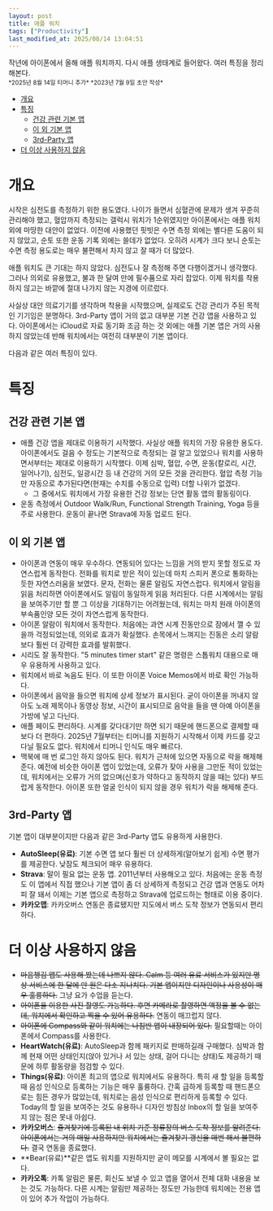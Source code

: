 ```yaml
---
layout: post
title: 애플 워치
tags: ["Productivity"]
last_modified_at: 2025/08/14 13:04:51
---
```


<div class="message">
  작년에 아이폰에서 올해 애플 워치까지. 다시 애플 생태계로 들어왔다. 여러 특징을 정리해본다.
</div>

<small>
*2025년 8월 14일 티머니 추가*  
*2023년 7월 9일 초안 작성*  
</small>

- [개요](#개요)
- [특징](#특징)
  - [건강 관련 기본 앱](#건강-관련-기본-앱)
  - [이 외 기본 앱](#이-외-기본-앱)
  - [3rd-Party 앱](#3rd-party-앱)
- [더 이상 사용하지 않음](#더-이상-사용하지-않음)

# 개요
시작은 심전도를 측정하기 위한 용도였다. 나이가 들면서 심혈관에 문제가 생겨 꾸준히 관리해야 했고, 혈압까지 측정되는 갤럭시 워치가 1순위였지만 아이폰에서는 애플 워치 외에 마땅한 대안이 없었다. 이전에 사용했던 핏빗은 수면 측정 외에는 별다른 도움이 되지 않았고, 순토 또한 운동 기록 외에는 쓸데가 없었다. 오히려 시계가 크다 보니 순토는 수면 측정 용도로는 매우 불편해서 차지 않고 잘 때가 더 많았다.

애플 워치도 큰 기대는 하지 않았다. 심전도나 잘 측정해 주면 다행이겠거니 생각했다. 그러나 의외로 유용했고, 불과 한 달여 만에 필수품으로 자리 잡았다. 이제 워치를 착용하지 않고는 바깥에 절대 나가지 않는 지경에 이르렀다.

사실상 대안 의료기기를 생각하며 착용을 시작했으며, 실제로도 건강 관리가 주된 목적인 기기임은 분명하다. 3rd-Party 앱이 거의 없고 대부분 기본 건강 앱을 사용하고 있다. 아이폰에서는 iCloud로 자료 동기화 조금 하는 것 외에는 애플 기본 앱은 거의 사용하지 않았는데 반해 워치에서는 여전히 대부분이 기본 앱이다.

다음과 같은 여러 특징이 있다.

# 특징
## 건강 관련 기본 앱
- 애플 건강 앱을 제대로 이용하기 시작했다. 사실상 애플 워치의 가장 유용한 용도다. 아이폰에서도 걸음 수 정도는 기본적으로 측정되는 걸 알고 있었으나 워치를 사용하면서부터는 제대로 이용하기 시작했다. 이제 심박, 혈압, 수면, 운동(칼로리, 시간, 일어나기), 심전도, 일광시간 등 내 건강의 거의 모든 것을 관리한다. 혈압 측정 기능만 자동으로 추가된다면(현재는 수치를 수동으로 입력) 더할 나위가 없겠다.
  - 그 중에서도 워치에서 가장 유용한 건강 정보는 단연 활동 앱의 활동링이다.
- 운동 측정에서 Outdoor Walk/Run, Functional Strength Training, Yoga 등을 주로 사용한다. 운동이 끝나면 Strava에 자동 업로드 된다.

## 이 외 기본 앱
- 아이폰과 연동이 매우 우수하다. 연동되어 있다는 느낌을 거의 받지 못할 정도로 자연스럽게 동작한다. 전화를 워치로 받은 적이 있는데 마치 스피커 폰으로 통화하는 듯한 자연스러움을 보였다. 문자, 전화는 물론 알림도 자연스럽다. 워치에서 알림을 읽음 처리하면 아이폰에서도 알림이 동일하게 읽음 처리된다. 다른 시계에서는 알림을 보여주기만 할 뿐 그 이상을 기대하기는 어려웠는데, 워치는 마치 원래 아이폰의 부속품인양 모든 것이 자연스럽게 동작한다.
- 아이폰 알람이 워치에서 동작한다. 처음에는 과연 시계 진동만으로 잠에서 깰 수 있을까 걱정되었는데, 의외로 효과가 확실했다. 손목에서 느껴지는 진동은 소리 알람보다 훨씬 더 강력한 효과를 발휘했다.
- 시리도 잘 동작한다. "5 minutes timer start" 같은 명령은 스톱워치 대용으로 매우 유용하게 사용하고 있다.
- 워치에서 바로 녹음도 된다. 이 또한 아이폰 Voice Memos에서 바로 확인 가능하다.
- 아이폰에서 음악을 들으면 워치에 상세 정보가 표시된다. 굳이 아이폰을 꺼내지 않아도 노래 제목이나 동영상 정보, 시간이 표시되므로 음악을 들을 땐 아예 아이폰을 가방에 넣고 다닌다.
- 애플 페이도 편리하다. 시계를 갖다대기만 하면 되기 때문에 핸드폰으로 결제할 때보다 더 편하다. 2025년 7월부터는 티머니를 지원하기 시작해서 이제 카드를 갖고 다닐 필요도 없다. 워치에서 티머니 인식도 매우 빠르다.
- 맥북에 매 번 로그인 하지 않아도 된다. 워치가 근처에 있으면 자동으로 락을 해제해 준다. 예전에 비슷한 아이폰 앱이 있었는데, 오류가 잦아 사용을 그만둔 적이 있었는데, 워치에서는 오류가 거의 없으며(신호가 약하다고 동작하지 않을 때는 있다) 부드럽게 동작한다. 아이폰 또한 얼굴 인식이 되지 않을 경우 워치가 락을 해제해 준다.

## 3rd-Party 앱
기본 앱이 대부분이지만 다음과 같은 3rd-Party 앱도 유용하게 사용한다.
- **AutoSleep(유료)**: 기본 수면 앱 보다 훨씬 더 상세하게(알아보기 쉽게) 수면 평가를 제공한다. 낮잠도 체크되어 매우 유용하다.
- **Strava**: 말이 필요 없는 운동 앱. 2011년부터 사용해오고 있다. 처음에는 운동 측정도 이 앱에서 직접 했으나 기본 앱이 좀 더 상세하게 측정되고 건강 앱과 연동도 어차피 잘 돼서 이제는 기본 앱으로 측정하고 Strava에 업로드하는 형태로 이용 중이다.
- **카카오맵**: 카카오버스 연동은 종료됐지만 지도에서 버스 도착 정보가 연동되서 편리하다.

# 더 이상 사용하지 않음
- ~~마음챙김 앱도 사용해 봤는데 나쁘지 않다. Calm 등 여러 유료 서비스가 있지만 명상 서비스에 한 달에 만 원은 다소 지나치다. 기본 앱이지만 디자인이나 사용성이 매우 훌륭하다.~~ 그냥 요가 수업을 듣는다.
- ~~아이폰을 이용한 사진 촬영도 가능하다. 후면 카메라로 촬영하면 액정을 볼 수 없는데, 워치에서 확인하고 찍을 수 있어 유용하다.~~ 연동이 매끄럽지 않다.
- ~~아이폰에 Compass와 같이 워치에는 나침반 앱이 내장되어 있다.~~ 필요할때는 아이폰에서 Compass를 사용한다.
- **HeartWatch(유료)**: AutoSleep과 함께 패키지로 판매하길래 구매했다. 심박과 함께 현재 어떤 상태인지(앉아 있거나 서 있는 상태, 걸어 다니는 상태)도 제공하기 때문에 하루 활동량을 점검할 수 있다.
- **Things(유료)**: 아이폰 최고의 앱으로 워치에서도 유용하다. 특히 새 할 일을 등록할 때 음성 인식으로 등록하는 기능은 매우 훌륭하다. 간혹 급하게 등록할 때 핸드폰으로는 힘든 경우가 많았는데, 워치로는 음성 인식으로 편리하게 등록할 수 있다. Today의 할 일을 보여주는 것도 유용하나 디자인 방침상 Inbox의 할 일을 보여주지 않는 점은 못내 아쉽다.
- **카카오버스**: ~~즐겨찾기에 등록된 내 위치 기준 정류장의 버스 도착 정보를 알려준다. 아이폰에서는 거의 매일 사용하지만 워치에서는 즐겨찾기 갱신을 매번 해서 불편하다.~~ 결국 연동을 종료했다.
- **Bear(유료)**같은 앱도 워치를 지원하지만 굳이 메모를 시계에서 볼 필요는 없다.
- **카카오톡**: 카톡 알림은 물론, 회신도 보낼 수 있고 앱을 열어서 전체 대화 내용을 보는 것도 가능하다. 다른 시계는 알림만 제공하는 정도만 가능한데 워치에는 전용 앱이 있어 추가 작업이 가능하다.